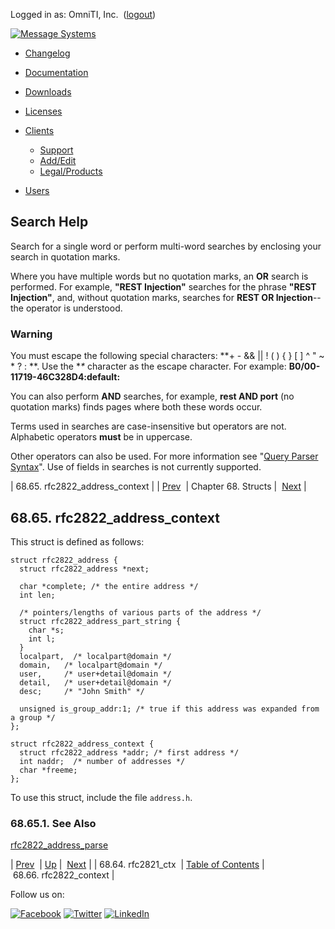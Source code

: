 Logged in as: OmniTI, Inc.  ([logout](https://support.messagesystems.com/logout.php))

[![Message Systems](https://support.messagesystems.com/images/ms-white205.png)](https://support.messagesystems.com/start.php) 

*   [Changelog](https://support.messagesystems.com/start.php?show=changelog)
*   [Documentation](https://support.messagesystems.com/docs/)
*   [Downloads](https://support.messagesystems.com/start.php)

*   [Licenses](https://support.messagesystems.com/license_summary.php)
*   <a href="">Clients</a>
    *   [Support](https://support.messagesystems.com/cs.php)
    *   [Add/Edit](https://support.messagesystems.com/edit_client.php)
    *   [Legal/Products](https://support.messagesystems.com/edit_products.php)
*   [Users](https://support.messagesystems.com/edit_customer.php)

## Search Help

Search for a single word or perform multi-word searches by enclosing your search in quotation marks.

Where you have multiple words but no quotation marks, an **OR** search is performed. For example, **"REST Injection"** searches for the phrase **"REST Injection"**, and, without quotation marks, searches for **REST OR Injection**--the operator is understood.

### Warning

You must escape the following special characters: **+ - && || ! ( ) { } [ ] ^ " ~ * ? : \**. Use the **\** character as the escape character. For example: **B0/00-11719-46C328D4\:default\:**

You can also perform **AND** searches, for example, **rest AND port** (no quotation marks) finds pages where both these words occur.

Terms used in searches are case-insensitive but operators are not. Alphabetic operators **must** be in uppercase.

Other operators can also be used. For more information see "[Query Parser Syntax](https://lucene.apache.org/core/old_versioned_docs/versions/3_0_0/queryparsersyntax.html)". Use of fields in searches is not currently supported.

| 68.65. rfc2822_address_context |
| [Prev](structs.rfc2821_ctx.php)  | Chapter 68. Structs |  [Next](structs.rfc2822_context.php) |

## 68.65. rfc2822_address_context

This struct is defined as follows:

```
struct rfc2822_address {
  struct rfc2822_address *next;

  char *complete; /* the entire address */
  int len;

  /* pointers/lengths of various parts of the address */
  struct rfc2822_address_part_string {
    char *s;
    int l;
  }
  localpart,  /* localpart@domain */
  domain,   /* localpart@domain */
  user,     /* user+detail@domain */
  detail,   /* user+detail@domain */
  desc;     /* "John Smith" */

  unsigned is_group_addr:1; /* true if this address was expanded from a group */
};

struct rfc2822_address_context {
  struct rfc2822_address *addr; /* first address */
  int naddr;  /* number of addresses */
  char *freeme;
};
```

To use this struct, include the file `address.h`.

### 68.65.1. See Also

[rfc2822_address_parse](apis.rfc2822_address_parse.php "rfc2822_address_parse")

| [Prev](structs.rfc2821_ctx.php)  | [Up](structs.php) |  [Next](structs.rfc2822_context.php) |
| 68.64. rfc2821_ctx  | [Table of Contents](index.php) |  68.66. rfc2822_context |

Follow us on:

[![Facebook](https://support.messagesystems.com/images/icon-facebook.png)](http://www.facebook.com/messagesystems) [![Twitter](https://support.messagesystems.com/images/icon-twitter.png)](http://twitter.com/#!/MessageSystems) [![LinkedIn](https://support.messagesystems.com/images/icon-linkedin.png)](http://www.linkedin.com/company/message-systems)